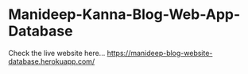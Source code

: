 # Manideep-Kanna-Blog-Web-App-Database

Check the live website here...  https://manideep-blog-website-database.herokuapp.com/
